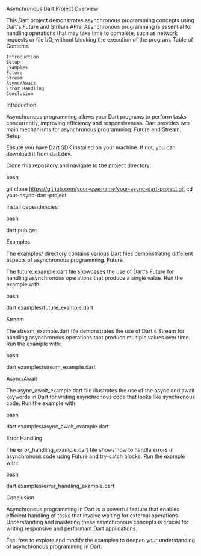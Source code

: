 Asynchronous Dart Project
Overview

This Dart project demonstrates asynchronous programming concepts using Dart's Future and Stream APIs. Asynchronous programming is essential for handling operations that may take time to complete, such as network requests or file I/O, without blocking the execution of the program.
Table of Contents

    Introduction
    Setup
    Examples
    Future
    Stream
    Async/Await
    Error Handling
    Conclusion

Introduction

Asynchronous programming allows your Dart programs to perform tasks concurrently, improving efficiency and responsiveness. Dart provides two main mechanisms for asynchronous programming: Future and Stream.
Setup

Ensure you have Dart SDK installed on your machine. If not, you can download it from dart.dev.

Clone this repository and navigate to the project directory:

bash

git clone https://github.com/your-username/your-async-dart-project.git
cd your-async-dart-project

Install dependencies:

bash

dart pub get

Examples

The examples/ directory contains various Dart files demonstrating different aspects of asynchronous programming.
Future

The future_example.dart file showcases the use of Dart's Future for handling asynchronous operations that produce a single value. Run the example with:

bash

dart examples/future_example.dart

Stream

The stream_example.dart file demonstrates the use of Dart's Stream for handling asynchronous operations that produce multiple values over time. Run the example with:

bash

dart examples/stream_example.dart

Async/Await

The async_await_example.dart file illustrates the use of the async and await keywords in Dart for writing asynchronous code that looks like synchronous code. Run the example with:

bash

dart examples/async_await_example.dart

Error Handling

The error_handling_example.dart file shows how to handle errors in asynchronous code using Future and try-catch blocks. Run the example with:

bash

dart examples/error_handling_example.dart

Conclusion

Asynchronous programming in Dart is a powerful feature that enables efficient handling of tasks that involve waiting for external operations. Understanding and mastering these asynchronous concepts is crucial for writing responsive and performant Dart applications.

Feel free to explore and modify the examples to deepen your understanding of asynchronous programming in Dart.